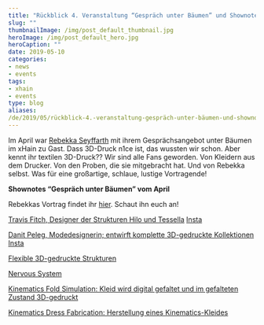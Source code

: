 ```yaml
---
title: "Rückblick 4. Veranstaltung “Gespräch unter Bäumen” und Shownotes"
slug: ""
thumbnailImage: /img/post_default_thumbnail.jpg
heroImage: /img/post_default_hero.jpg
heroCaption: ""
date: 2019-05-10
categories:
- news
- events
tags:
- xhain
- events
type: blog
aliases: 
/de/2019/05/rückblick-4.-veranstaltung-gespräch-unter-bäumen-und-shownotes/
---
```


Im April war [Rebekka Seyffarth](https://twitter.com/Kurfuerstin) mit ihrem Gesprächsangebot unter Bäumen im xHain zu Gast. Dass 3D-Druck n1ce ist, das wussten wir schon. Aber kennt ihr textilen 3D-Druck?? Wir sind alle Fans geworden. Von Kleidern aus dem Drucker. Von den Proben, die sie mitgebracht hat. Und von Rebekka selbst. Was für eine großartige, schlaue, lustige Vortragende! 
<!-- more -->


**Shownotes “Gespräch unter Bäumen” vom April**

Rebekkas Vortrag findet ihr [hier](/images/textileflaechenausdem3Ddrucker.pdf). Schaut ihn euch an!

[Travis Fitch, Designer der Strukturen Hilo und Tessella](https://fitchwork.com/) 
[Insta](https://www.instagram.com/fitchwork/)

[Danit Peleg, Modedesignerin; entwirft komplette 3D-gedruckte Kollektionen](https://danitpeleg.com/)
[Insta](https://www.instagram.com/danitpeleg3d/)

[Flexible 3D-gedruckte Strukturen](https://www.3ders.org/articles/20140128-3d-printed-flexible-textiles-a-stitch-toward-personalized-clothing.html)

[Nervous System](https://n-e-r-v-o-u-s.com/)

[Kinematics Fold Simulation: Kleid wird digital gefaltet und im gefalteten Zustand 3D-gedruckt](https://n-e-r-v-o-u-s.com/projects/albums/kinematics-fold/)

[Kinematics Dress Fabrication: Herstellung eines Kinematics-Kleides](https://n-e-r-v-o-u-s.com/projects/albums/dress-fabrication/)


